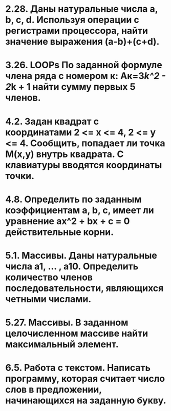 # 2.28. Даны натуральные числа a, b, c, d. Используя операции с регистрами процессора, найти значение выражения (а-b)+(c+d).

# 3.26. LOOPs По заданной формуле члена ряда с номером к: Ак=3*k^2 - 2*k + 1 найти сумму первых 5 членов.

# 4.2. Задан квадрат с координатами 2 <= x <= 4, 2 <= y <= 4. Сообщить, попадает ли точка М(х,у) внутрь квадрата. С клавиатуры вводятся координаты точки.

# 4.8. Определить по заданным коэффициентам a, b, с, имеет ли уравнение ax^2 + bx + c = 0 действительные корни.

# 5.1. Массивы. Даны натуральные числа а1, ... , а10. Определить количество членов последовательности, являющихся четными числами.

# 5.27. Массивы. В заданном целочисленном массиве найти максимальный элемент.

# 6.5. Работа с текстом. Написать программу, которая считает число слов в предложении, начинающихся на заданную букву.